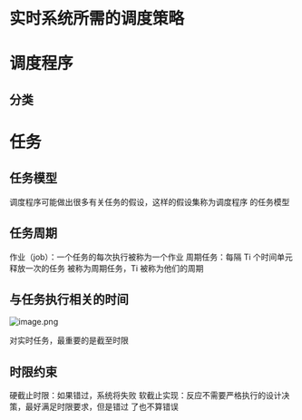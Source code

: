 # 实时系统所需的调度策略



# 调度程序

## 分类

# 任务

## 任务模型

调度程序可能做出很多有关任务的假设，这样的假设集称为调度程序 的任务模型

## 任务周期

作业（job）：一个任务的每次执行被称为一个作业
周期任务：每隔 Ti 个时间单元释放一次的任务 被称为周期任务，Ti 
被称为他们的周期

## 与任务执行相关的时间

![image.png](https://chillcharlie-img.oss-cn-hangzhou.aliyuncs.com/image%2F2023%2F11%2F20%2F10-59-58-7cb2e3b54959c474391c875082ce9642-20231120105957-02c454.png)

对实时任务，最重要的是截至时限

## 时限约束

硬截止时限：如果错过，系统将失败
软截止实现：反应不需要严格执行的设计决策，最好满足时限要求，但是错过 了也不算错误

